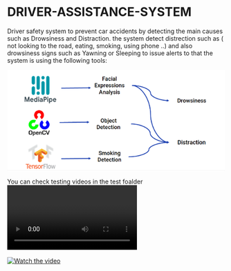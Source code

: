 # DRIVER-ASSISTANCE-SYSTEM
Driver safety system to prevent car accidents by detecting the main causes such as Drowsiness and Distraction.
the system detect distrection such as ( not looking to the road, eating, smoking, using phone ..) 
and also drowsiness signs such as Yawning or Sleeping to issue alerts
to that the system is using the following tools:

![alt text](https://github.com/younes-code/DRIVER-ASSISTANCE-SYSTEM/blob/main/warmy.PNG)

You can check testing videos in the test foalder 
![alt text](https://github.com/younes-code/DRIVER-ASSISTANCE-SYSTEM/blob/main/Tests/sleep.mp4)

[![Watch the video](https://i.imgur.com/vKb2F1B.png)](https://github.com/younes-code/DRIVER-ASSISTANCE-SYSTEM/blob/main/Tests/sleep.mp4)
